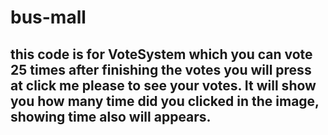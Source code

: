 # bus-mall 

## this code is for VoteSystem which you can vote 25 times after finishing the votes you will press at click me please to see your votes. It will show you how many time did you clicked in the image, showing time also will appears.
